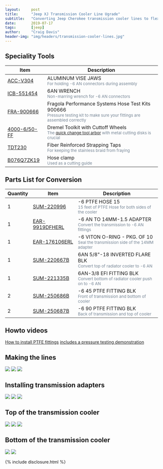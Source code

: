```yaml
---
layout:     post
title:      "Jeep XJ Transmission Cooler Line Ugrade"
subtitle:   "Converting Jeep Cherokee transmission cooler lines to flexible stainless steel"
date:       2019-07-17
tags:       [jeep]
author:     "Craig Davis"
header-img: "img/headers/transmission-cooler-lines.jpg"
---
```



## Speciality Tools

| Item | Description |
|------|-------------|
| [ACC-V304](https://www.summitracing.com/parts/acc-v304) | ALUMINUM VISE JAWS<br><small style="color:#748494">For holding -6 AN connectors during assembly</small> |
| [ICB-551454](https://www.summitracing.com/parts/icb-551454) | 6AN WRENCH<br><small style="color:#748494">Non-marring wrench for -6 AN connectors</small> |
| [FRA-900666](https://www.summitracing.com/parts/fra-900666) | Fragola Performance Systems Hose Test Kits 900666<br><small style="color:#748494">Pressure testing kit to make sure your fittings are assembled correctly</small> |
| [4000-6/50-FF](https://amzn.to/2XOiA4P) | Dremel Toolkit with Cuttoff Wheels<br><small style="color:#748494">The [quick change tool arbor](https://amzn.to/2XOzmRj) with metal cutting disks is crucial</small> |
| [TDT230](https://amzn.to/2Y3ubMU) | Fiber Reinforced Strapping Taps<br><small style="color:#748494">For keeping the stainless braid from fraying</small> |
| [B076Q7ZK19](https://amzn.to/2Y927HL) | Hose clamp<br><small style="color:#748494">Used as a cutting guide</small>


## Parts List for Conversion

| Quantity | Item | Description |
|----------|------|-------------|
| 1 | [SUM-220996](https://www.summitracing.com/parts/sum-220996) | -6 PTFE HOSE 15<br><small style="color:#748494">15 feet of PTFE Hose for both sides of the cooler</small> |
| 1 | [EAR-9919DFHERL](https://www.summitracing.com/parts/ear-9919dfherl) | -6 AN TO 14MM-1.5 ADAPTER<br><small style="color:#748494">Convert the transmission to -6 AN fittings</small> |
| 1 | [EAR-176106ERL](https://www.summitracing.com/parts/ear-176106erl) | -6 VITON O-RING - PKG. OF 10<br><small style="color:#748494">Seal the transmission side of the 14MM adapter</small>|
| 1 | [SUM-220667B](https://www.summitracing.com/parts/sum-220667b) | 6AN 5/8"-18 INVERTED FLARE BLK<br><small style="color:#748494">Convert top of radiator cooler to -6 AN</small> |
| 1 | [SUM-221335B](https://www.summitracing.com/parts/sum-221335b) | 6AN-3/8 EFI FITTING BLK<br><small style="color:#748494">Convert bottom of radiator cooler push on to -6 AN</small> |
| 2 | [SUM-250686B](https://www.summitracing.com/parts/sum-250686b) | -6 45 PTFE FITTING BLK<br><small style="color:#748494">Front of transmission and bottom of cooler</small> |
| 2 | [SUM-250687B](https://www.summitracing.com/parts/sum-250687b) | -6 90 PTFE FITTING BLK<br><small style="color:#748494">Back of transmission and top of cooler</small> |

## Howto videos

[How to install PTFE fittings](https://www.youtube.com/watch?v=2vYpIaf75UI)
[includes a pressure testing demonstration](https://www.youtube.com/watch?v=7fiVh60EdxY) 


## Making the lines

![](/img/posts/xj-transmission-cooler-lines/dremel-cutoff.jpg)
![](/img/posts/xj-transmission-cooler-lines/ready-for-assembly.jpg)
![](/img/posts/xj-transmission-cooler-lines/pressure-testing-ptfe-lines.jpg)

## Installing transmission adapters

![](/img/posts/xj-transmission-cooler-lines/transmission-adapters-benchtop.jpg)
![](/img/posts/xj-transmission-cooler-lines/transmission-adapters.jpg)
![](/img/posts/xj-transmission-cooler-lines/transmission-line-install.jpg)


## Top of the transmission cooler

![](/img/posts/xj-transmission-cooler-lines/top-cooler-line.jpg)
![](/img/posts/xj-transmission-cooler-lines/top-cooler-adapter.jpg)
![](/img/posts/xj-transmission-cooler-lines/top-cooler-install.jpg)

## Bottom of the transmission cooler

![](/img/posts/xj-transmission-cooler-lines/bottom-cooler-adapter.jpg)
![](/img/posts/xj-transmission-cooler-lines/bottom-cooler-install.jpg)


{% include disclosure.html %}
